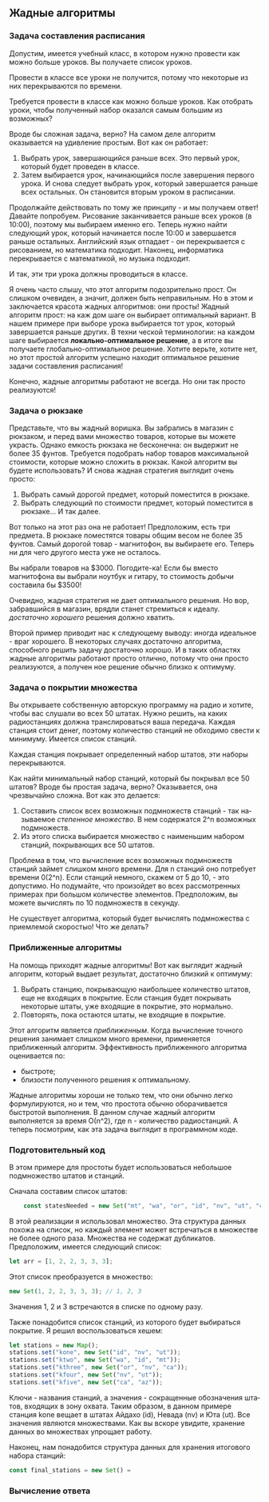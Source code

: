 ## Жадные алгоритмы

### Задача составления расписания
Допустим, имеется учебный класс, в котором нужно провести как можно больше уроков. Вы получаете список уроков.

Провести в классе все уроки не получится, потому что некоторые из них перекрываются по времени.

Требуется провести в классе как можно больше уроков. Как отобрать уроки, чтобы полученный набор оказался самым большим из возможных?

Вроде бы сложная задача, верно? На самом деле алгоритм оказывается на удивление простым. Вот как он работает:
1. Выбрать урок, завершающийся раньше всех. Это первый урок, который будет проведен в классе.
2. Затем выбирается урок, начинающийся после завершения первого уро­ка. И снова следует выбрать урок, который завершается раньше всех остальных. Он становится вторым уроком в расписании.

Продолжайте действовать по тому же принципу - и мы получаем ответ! Давайте попробуем. Рисование заканчивается раньше всех уроков (в 10:00), поэтому мы выбираем именно его.
Теперь нужно найти следующий урок, который начинается после 10:00 и завершается раньше остальных.
Английский язык отпадает - он перекрывается с рисованием, но матема­тика подходит. Наконец, информатика перекрывается с математикой, но музыка подходит.

И так, эти три урока должны проводиться в классе.

Я очень часто слышу, что этот алгоритм подозрительно прост. Он слишком очевиден, а значит, должен быть неправильным. Но в этом и заключается красота жадных алгоритмов: они просты! Жадный алгоритм прост: на каж­ дом шаге он выбирает оптимальный вариант. В нашем примере при выборе урока выбирается тот урок, который завершается раньше других. В техни­ ческой терминологии: на каждом шаге выбирается **локально-оптимальное решение**, а в итоге вы получаете глобально-оптимальное решение. Хотите верьте, хотите нет, но этот простой алгоритм успешно находит оптимальное решение задачи составления расписания!

Конечно, жадные алгоритмы работают не всегда. Но они так просто реали­зуются!

### Задача о рюкзаке
Представьте, что вы жадный воришка. Вы забрались в магазин с рюкзаком, и перед вами множество товаров, которые вы можете украсть. Однако емкость рюкзака не бесконечна: он выдержит не более 35 фунтов.
Требуется подобрать набор то­варов максимальной стоимости, которые можно сложить в рюкзак. Какой алгоритм вы будете использовать?
И снова жадная стратегия выглядит очень просто:
1. Выбрать самый дорогой предмет, который поместится в рюкзаке.
2. Выбрать следующий по стоимости предмет, который поместится в рюк­заке... И так далее.

Вот только на этот раз она не работает! Предположим, есть три предмета.
В рюкзаке поместятся товары общим весом не более 35 фунтов. Самый до­рогой товар - магнитофон, вы выбираете его. Теперь ни для чего другого места уже не осталось.

Вы набрали товаров на $3000. Погодите-ка! Если бы вместо магнитофона вы выбрали ноутбук и гитару, то стоимость добычи составила бы $3500!

Очевидно, жадная стратегия не дает оптимального решения. Но вор, забравшийся в магазин, врядли станет стремиться к идеалу. *достаточно хорошего* решения должно хватить.

Второй пример приводит нас к следующему выводу: иногда идеальное - враг хорошего. В некоторых случаях достаточно алгоритма, способного решить задачу достаточно хорошо. И в таких областях жадные алгоритмы работают просто отлично, потому что они просто реализуются, а получен­ ное решение обычно близко к оптимуму.

### Задача о покрытии множества
Вы открываете собственную авторскую програм­му на радио и хотите, чтобы вас слушали во всех 50 штатах. Нужно решить, на каких радиостанци­ях должна транслироваться ваша передача. Каждая станция стоит денег, поэтому количество станций не­ обходимо свести к минимуму. Имеется список станций.

Каждая станция покрывает определенный набор штатов, эти наборы пере­крываются.

Как найти минимальный набор станций, который бы покрывал все 50 шта­тов? Вроде бы простая задача, верно? Оказывается, она чрезвычайно слож­на. Вот как это делается:
1. Составить список всех возможных подмножеств станций - так на­зываемое *степенное множество*. В нем содержатся 2^n возможных подмножеств.
2. Из этого списка выбирается множество с наименьшим набором станций, покрывающих все 50 штатов.

Проблема в том, что вычисление всех возможных подмножеств станций займет слишком много времени. Для n станций оно потребует време­ни 0(2^n). Если станций немного, скажем от 5 до 10, - это допустимо. Но подумайте, что произойдет во всех рассмотренных примерах при большом количестве элементов. Предположим, вы можете вычислять по 10 подмно­жеств в секунду.

Не существует алгоритма, который будет вычислять подмножества с при­емлемой скоростыо! Что же делать?

### Приближенные алгоритмы
На помощь приходят жадные алгоритмы! Вот как выглядит жадный алго­ритм, который выдает результат, достаточно близкий к оптимуму:
1. Выбрать станцию, покрывающую наибольшее количество штатов, еще не входящих в покрытие. Если станция будет покрывать некоторые штаты, уже входящие в покрытие, это нормально.
2. Повторять, пока остаются штаты, не входящие в покрытие.

Этот алгоритм является *приближенным*. Когда вычисление точного реше­ния занимает слишком много времени, применяется приближенный алго­ритм. Эффективность приближенного алгоритма оценивается по:
* быстроте;
* близости полученного решения к оптимальному.

Жадные алгоритмы хороши не только тем, что они обычно легко формули­руются, но и тем, что простота обычно оборачивается быстротой выполне­ния. В данном случае жадный алгоритм выполняется за время О(n^2), где n - количество радиостанций.
А теперь посмотрим, как эта задача выглядит в программном коде.

### Подготовительный код
В этом примере для простоты будет использоваться небольшое подмноже­ство штатов и станций.

Сначала составим список штатов:
```JavaScript
    const statesNeeded = new Set("mt", "wa", "or", "id", "nv", "ut", "са", "az");
```
В этой реализации я использовал множество. Эта структура данных похо­жа на список, но каждый элемент может встречаться в множестве не более одного раза. Множества не содержат дубликатов. Предположим, имеется следующий список:
```JavaScript
let arr = [1, 2, 2, 3, 3, 3];
```
Этот список преобразуется в множество:
```JavaScript
new Set(1, 2, 2, 3, 3, 3); // 1, 2, 3
```
Значения 1, 2 и 3 встречаются в списке по одному разу.

Также понадобится список станций, из которого будет выбираться покры­тие. Я решил воспользоваться хешем:
```JavaScript
let stations = new Map();
stations.set("kone", new Set("id", "nv", "ut"));
stations.set("ktwo", new Set("wa", "id", "mt"));
stations.set("kthree", new Set("or", "nv", "ca"));
stations.set("kfour", new Set("nv", "ut"));
stations.set("kfive", new Set("ca", "az"));
```

Ключи - названия станций, а значения - сокращенные обозначения шта­тов, входящих в зону охвата. Таким образом, в данном примере станция kone вещает в штатах Айдахо (id), Невада (nv) и Юта (ut). Все значения являют­ся множествами. Как вы вскоре увидите, хранение данных во множествах упрощает работу.

Наконец, нам понадобится структура данных для хранения итогового на­бора станций:
```JavaScript
const final_stations = new Set() =
```

### Вычисление ответа